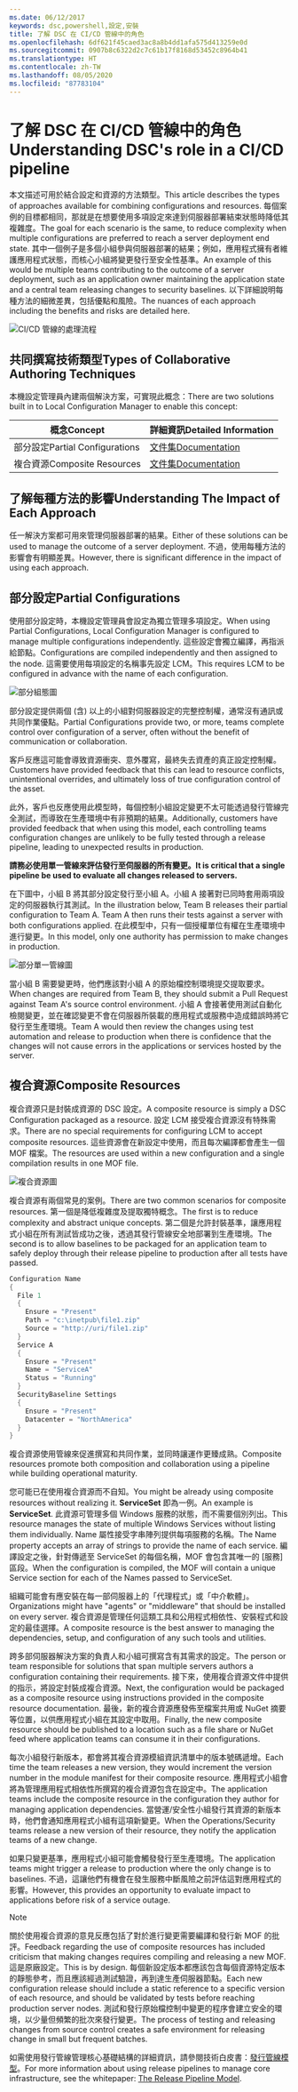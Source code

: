 ```yaml
---
ms.date: 06/12/2017
keywords: dsc,powershell,設定,安裝
title: 了解 DSC 在 CI/CD 管線中的角色
ms.openlocfilehash: 6df621f45caed3ac8a8b4dd1afa575d413259e0d
ms.sourcegitcommit: 0907b8c6322d2c7c61b17f8168d53452c8964b41
ms.translationtype: HT
ms.contentlocale: zh-TW
ms.lasthandoff: 08/05/2020
ms.locfileid: "87783104"
---
```

# <a name="understanding-dscs-role-in-a-cicd-pipeline"></a><span data-ttu-id="cb999-103">了解 DSC 在 CI/CD 管線中的角色</span><span class="sxs-lookup"><span data-stu-id="cb999-103">Understanding DSC's role in a CI/CD pipeline</span></span>

<span data-ttu-id="cb999-104">本文描述可用於結合設定和資源的方法類型。</span><span class="sxs-lookup"><span data-stu-id="cb999-104">This article describes the types of approaches available for combining configurations and resources.</span></span>
<span data-ttu-id="cb999-105">每個案例的目標都相同，那就是在想要使用多項設定來達到伺服器部署結束狀態時降低其複雜度。</span><span class="sxs-lookup"><span data-stu-id="cb999-105">The goal for each scenario is the same, to reduce complexity when multiple configurations are preferred to reach a server deployment end state.</span></span> <span data-ttu-id="cb999-106">其中一個例子是多個小組參與伺服器部署的結果；例如，應用程式擁有者維護應用程式狀態，而核心小組將變更發行至安全性基準。</span><span class="sxs-lookup"><span data-stu-id="cb999-106">An example of this would be multiple teams contributing to the outcome of a server deployment, such as an application owner maintaining the application state and a central team releasing changes to security baselines.</span></span> <span data-ttu-id="cb999-107">以下詳細說明每種方法的細微差異，包括優點和風險。</span><span class="sxs-lookup"><span data-stu-id="cb999-107">The nuances of each approach including the benefits and risks are detailed here.</span></span>

![CI/CD 管線的處理流程](media/authoringAdvanced/Pipeline.jpg)

## <a name="types-of-collaborative-authoring-techniques"></a><span data-ttu-id="cb999-109">共同撰寫技術類型</span><span class="sxs-lookup"><span data-stu-id="cb999-109">Types of Collaborative Authoring Techniques</span></span>

<span data-ttu-id="cb999-110">本機設定管理員內建兩個解決方案，可實現此概念：</span><span class="sxs-lookup"><span data-stu-id="cb999-110">There are two solutions built in to Local Configuration Manager to enable this concept:</span></span>

|        <span data-ttu-id="cb999-111">概念</span><span class="sxs-lookup"><span data-stu-id="cb999-111">Concept</span></span>         |                    <span data-ttu-id="cb999-112">詳細資訊</span><span class="sxs-lookup"><span data-stu-id="cb999-112">Detailed Information</span></span>                     |
| ---------------------- | ----------------------------------------------------------- |
| <span data-ttu-id="cb999-113">部分設定</span><span class="sxs-lookup"><span data-stu-id="cb999-113">Partial Configurations</span></span> | [<span data-ttu-id="cb999-114">文件集</span><span class="sxs-lookup"><span data-stu-id="cb999-114">Documentation</span></span>](../pull-server/partialConfigs.md)           |
| <span data-ttu-id="cb999-115">複合資源</span><span class="sxs-lookup"><span data-stu-id="cb999-115">Composite Resources</span></span>    | [<span data-ttu-id="cb999-116">文件集</span><span class="sxs-lookup"><span data-stu-id="cb999-116">Documentation</span></span>](../resources/authoringResourceComposite.md) |

## <a name="understanding-the-impact-of-each-approach"></a><span data-ttu-id="cb999-117">了解每種方法的影響</span><span class="sxs-lookup"><span data-stu-id="cb999-117">Understanding The Impact of Each Approach</span></span>

<span data-ttu-id="cb999-118">任一解決方案都可用來管理伺服器部署的結果。</span><span class="sxs-lookup"><span data-stu-id="cb999-118">Either of these solutions can be used to manage the outcome of a server deployment.</span></span> <span data-ttu-id="cb999-119">不過，使用每種方法的影響會有明顯差異。</span><span class="sxs-lookup"><span data-stu-id="cb999-119">However, there is significant difference in the impact of using each approach.</span></span>

## <a name="partial-configurations"></a><span data-ttu-id="cb999-120">部分設定</span><span class="sxs-lookup"><span data-stu-id="cb999-120">Partial Configurations</span></span>

<span data-ttu-id="cb999-121">使用部分設定時，本機設定管理員會設定為獨立管理多項設定。</span><span class="sxs-lookup"><span data-stu-id="cb999-121">When using Partial Configurations, Local Configuration Manager is configured to manage multiple configurations independently.</span></span> <span data-ttu-id="cb999-122">這些設定會獨立編譯，再指派給節點。</span><span class="sxs-lookup"><span data-stu-id="cb999-122">Configurations are compiled independently and then assigned to the node.</span></span> <span data-ttu-id="cb999-123">這需要使用每項設定的名稱事先設定 LCM。</span><span class="sxs-lookup"><span data-stu-id="cb999-123">This requires LCM to be configured in advance with the name of each configuration.</span></span>

![部分組態圖](media/authoringAdvanced/PartialConfiguration.jpg)

<span data-ttu-id="cb999-125">部分設定提供兩個 (含) 以上的小組對伺服器設定的完整控制權，通常沒有通訊或共同作業優點。</span><span class="sxs-lookup"><span data-stu-id="cb999-125">Partial Configurations provide two, or more, teams complete control over configuration of a server, often without the benefit of communication or collaboration.</span></span>

<span data-ttu-id="cb999-126">客戶反應這可能會導致資源衝突、意外覆寫，最終失去資產的真正設定控制權。</span><span class="sxs-lookup"><span data-stu-id="cb999-126">Customers have provided feedback that this can lead to resource conflicts, unintentional overrides, and ultimately loss of true configuration control of the asset.</span></span>

<span data-ttu-id="cb999-127">此外，客戶也反應使用此模型時，每個控制小組設定變更不太可能透過發行管線完全測試，而導致在生產環境中有非預期的結果。</span><span class="sxs-lookup"><span data-stu-id="cb999-127">Additionally, customers have provided feedback that when using this model, each controlling teams configuration changes are unlikely to be fully tested through a release pipeline, leading to unexpected results in production.</span></span>

<span data-ttu-id="cb999-128">**請務必使用單一管線來評估發行至伺服器的所有變更。**</span><span class="sxs-lookup"><span data-stu-id="cb999-128">**It is critical that a single pipeline be used to evaluate all changes released to servers.**</span></span>

<span data-ttu-id="cb999-129">在下圖中，小組 B 將其部分設定發行至小組 A。小組 A 接著對已同時套用兩項設定的伺服器執行其測試。</span><span class="sxs-lookup"><span data-stu-id="cb999-129">In the illustration below, Team B releases their partial configuration to Team A. Team A then runs their tests against a server with both configurations applied.</span></span> <span data-ttu-id="cb999-130">在此模型中，只有一個授權單位有權在生產環境中進行變更。</span><span class="sxs-lookup"><span data-stu-id="cb999-130">In this model, only one authority has permission to make changes in production.</span></span>

![部分單一管線圖](media/authoringAdvanced/PartialSinglePipeline.jpg)

<span data-ttu-id="cb999-132">當小組 B 需要變更時，他們應該對小組 A 的原始檔控制環境提交提取要求。</span><span class="sxs-lookup"><span data-stu-id="cb999-132">When changes are required from Team B, they should submit a Pull Request against Team A's source control environment.</span></span> <span data-ttu-id="cb999-133">小組 A 會接著使用測試自動化檢閱變更，並在確認變更不會在伺服器所裝載的應用程式或服務中造成錯誤時將它發行至生產環境。</span><span class="sxs-lookup"><span data-stu-id="cb999-133">Team A would then review the changes using test automation and release to production when there is confidence that the changes will not cause errors in the applications or services hosted by the server.</span></span>

## <a name="composite-resources"></a><span data-ttu-id="cb999-134">複合資源</span><span class="sxs-lookup"><span data-stu-id="cb999-134">Composite Resources</span></span>

<span data-ttu-id="cb999-135">複合資源只是封裝成資源的 DSC 設定。</span><span class="sxs-lookup"><span data-stu-id="cb999-135">A composite resource is simply a DSC Configuration packaged as a resource.</span></span> <span data-ttu-id="cb999-136">設定 LCM 接受複合資源沒有特殊需求。</span><span class="sxs-lookup"><span data-stu-id="cb999-136">There are no special requirements for configuring LCM to accept composite resources.</span></span> <span data-ttu-id="cb999-137">這些資源會在新設定中使用，而且每次編譯都會產生一個 MOF 檔案。</span><span class="sxs-lookup"><span data-stu-id="cb999-137">The resources are used within a new configuration and a single compilation results in one MOF file.</span></span>

![複合資源圖](media/authoringAdvanced/CompositeResource.jpg)

<span data-ttu-id="cb999-139">複合資源有兩個常見的案例。</span><span class="sxs-lookup"><span data-stu-id="cb999-139">There are two common scenarios for composite resources.</span></span> <span data-ttu-id="cb999-140">第一個是降低複雜度及提取獨特概念。</span><span class="sxs-lookup"><span data-stu-id="cb999-140">The first is to reduce complexity and abstract unique concepts.</span></span> <span data-ttu-id="cb999-141">第二個是允許封裝基準，讓應用程式小組在所有測試皆成功之後，透過其發行管線安全地部署到生產環境。</span><span class="sxs-lookup"><span data-stu-id="cb999-141">The second is to allow baselines to be packaged for an application team to safely deploy through their release pipeline to production after all tests have passed.</span></span>

```PowerShell
Configuration Name
{
  File 1
  {
    Ensure = "Present"
    Path = "c:\inetpub\file1.zip"
    Source = "http://uri/file1.zip"
  }
  Service A
  {
    Ensure = "Present"
    Name = "ServiceA"
    Status = "Running"
  }
  SecurityBaseline Settings
  {
    Ensure = "Present"
    Datacenter = "NorthAmerica"
  }
}
```

<span data-ttu-id="cb999-142">複合資源使用管線來促進撰寫和共同作業，並同時讓運作更臻成熟。</span><span class="sxs-lookup"><span data-stu-id="cb999-142">Composite resources promote both composition and collaboration using a pipeline while building operational maturity.</span></span>

<span data-ttu-id="cb999-143">您可能已在使用複合資源而不自知。</span><span class="sxs-lookup"><span data-stu-id="cb999-143">You might be already using composite resources without realizing it.</span></span> <span data-ttu-id="cb999-144">**ServiceSet** 即為一例。</span><span class="sxs-lookup"><span data-stu-id="cb999-144">An example is **ServiceSet**.</span></span>
<span data-ttu-id="cb999-145">此資源可管理多個 Windows 服務的狀態，而不需要個別列出。</span><span class="sxs-lookup"><span data-stu-id="cb999-145">This resource manages the state of multiple Windows Services without listing them individually.</span></span> <span data-ttu-id="cb999-146">Name 屬性接受字串陣列提供每項服務的名稱。</span><span class="sxs-lookup"><span data-stu-id="cb999-146">The Name property accepts an array of strings to provide the name of each service.</span></span> <span data-ttu-id="cb999-147">編譯設定之後，針對傳遞至 ServiceSet 的每個名稱，MOF 會包含其唯一的 [服務] 區段。</span><span class="sxs-lookup"><span data-stu-id="cb999-147">When the configuration is compiled, the MOF will contain a unique Service section for each of the Names passed to ServiceSet.</span></span>

<span data-ttu-id="cb999-148">組織可能會有應安裝在每一部伺服器上的「代理程式」或「中介軟體」。</span><span class="sxs-lookup"><span data-stu-id="cb999-148">Organizations might have "agents" or "middleware" that should be installed on every server.</span></span> <span data-ttu-id="cb999-149">複合資源是管理任何這類工具和公用程式相依性、安裝程式和設定的最佳選擇。</span><span class="sxs-lookup"><span data-stu-id="cb999-149">A composite resource is the best answer to managing the dependencies, setup, and configuration of any such tools and utilities.</span></span>

<span data-ttu-id="cb999-150">跨多部伺服器解決方案的負責人和小組可撰寫含有其需求的設定。</span><span class="sxs-lookup"><span data-stu-id="cb999-150">The person or team responsible for solutions that span multiple servers authors a configuration containing their requirements.</span></span> <span data-ttu-id="cb999-151">接下來，使用複合資源文件中提供的指示，將設定封裝成複合資源。</span><span class="sxs-lookup"><span data-stu-id="cb999-151">Next, the configuration would be packaged as a composite resource using instructions provided in the composite resource documentation.</span></span> <span data-ttu-id="cb999-152">最後，新的複合資源應發佈至檔案共用或 NuGet 摘要等位置，以供應用程式小組在其設定中取用。</span><span class="sxs-lookup"><span data-stu-id="cb999-152">Finally, the new composite resource should be published to a location such as a file share or NuGet feed where application teams can consume it in their configurations.</span></span>

<span data-ttu-id="cb999-153">每次小組發行新版本，都會將其複合資源模組資訊清單中的版本號碼遞增。</span><span class="sxs-lookup"><span data-stu-id="cb999-153">Each time the team releases a new version, they would increment the version number in the module manifest for their composite resource.</span></span> <span data-ttu-id="cb999-154">應用程式小組會將為管理應用程式相依性所撰寫的複合資源包含在設定中。</span><span class="sxs-lookup"><span data-stu-id="cb999-154">The application teams include the composite resource in the configuration they author for managing application dependencies.</span></span> <span data-ttu-id="cb999-155">當營運/安全性小組發行其資源的新版本時，他們會通知應用程式小組有這項新變更。</span><span class="sxs-lookup"><span data-stu-id="cb999-155">When the Operations/Security teams release a new version of their resource, they notify the application teams of a new change.</span></span>

<span data-ttu-id="cb999-156">如果只變更基準，應用程式小組可能會觸發發行至生產環境。</span><span class="sxs-lookup"><span data-stu-id="cb999-156">The application teams might trigger a release to production where the only change is to baselines.</span></span>
<span data-ttu-id="cb999-157">不過，這讓他們有機會在發生服務中斷風險之前評估這對應用程式的影響。</span><span class="sxs-lookup"><span data-stu-id="cb999-157">However, this provides an opportunity to evaluate impact to applications before risk of a service outage.</span></span>

> [!NOTE]
> <span data-ttu-id="cb999-158">關於使用複合資源的意見反應包括了對於進行變更需要編譯和發行新 MOF 的批評。</span><span class="sxs-lookup"><span data-stu-id="cb999-158">Feedback regarding the use of composite resources has included criticism that making changes requires compiling and releasing a new MOF.</span></span> <span data-ttu-id="cb999-159">這是原廠設定。</span><span class="sxs-lookup"><span data-stu-id="cb999-159">This is by design.</span></span> <span data-ttu-id="cb999-160">每個新設定版本都應該包含每個資源特定版本的靜態參考，而且應該經過測試驗證，再到達生產伺服器節點。</span><span class="sxs-lookup"><span data-stu-id="cb999-160">Each new configuration release should include a static reference to a specific version of each resource, and should be validated by tests before reaching production server nodes.</span></span> <span data-ttu-id="cb999-161">測試和發行原始檔控制中變更的程序會建立安全的環境，以少量但頻繁的批次來發行變更。</span><span class="sxs-lookup"><span data-stu-id="cb999-161">The process of testing and releasing changes from source control creates a safe environment for releasing change in small but frequent batches.</span></span>

<span data-ttu-id="cb999-162">如需使用發行管線管理核心基礎結構的詳細資訊，請參閱技術白皮書：[發行管線模型](../further-reading/whitepapers.md)。</span><span class="sxs-lookup"><span data-stu-id="cb999-162">For more information about using release pipelines to manage core infrastructure, see the whitepaper: [The Release Pipeline Model](../further-reading/whitepapers.md).</span></span>
